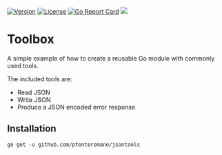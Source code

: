 [![Version](https://img.shields.io/badge/goversion-1.18.x-blue.svg)](https://golang.org)
[![License](http://img.shields.io/badge/license-mit-blue.svg?style=flat-square)](https://raw.githubusercontent.com/ptenteromano/jsontools/master/LICENSE)
[![Go Report Card](https://goreportcard.com/badge/github.com/ptenteromano/jsontools)](https://goreportcard.com/report/github.com/ptenteromano/jsontools)
<a href="https://pkg.go.dev/github.com/ptenteromano/jsontools"><img src="https://img.shields.io/badge/godoc-reference-%23007d9c.svg"></a>
# Toolbox

A simple example of how to create a reusable Go module with commonly used tools.

The included tools are:

- Read JSON
- Write JSON
- Produce a JSON encoded error response


## Installation

`go get -u github.com/ptenteromano/jsontools`
